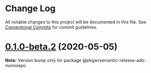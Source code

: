 # Change Log

All notable changes to this project will be documented in this file.
See [Conventional Commits](https://conventionalcommits.org) for commit guidelines.

# [0.1.0-beta.2](https://github.com/pkgw/wwt-webgl-engine/compare/@pkgw/semantic-release-ado-monorepo@0.1.0-beta.1...@pkgw/semantic-release-ado-monorepo@0.1.0-beta.2) (2020-05-05)

**Note:** Version bump only for package @pkgw/semantic-release-ado-monorepo

